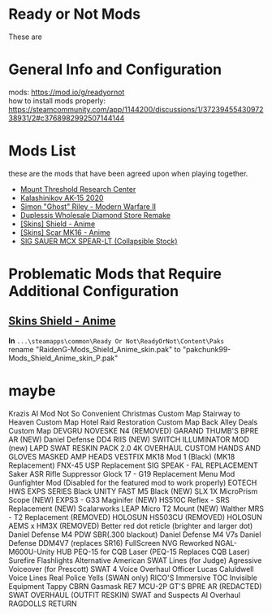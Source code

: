 # Ready or Not Mods
These are



# General Info and Configuration
mods: https://mod.io/g/readyornot   
how to install mods properly: https://steamcommunity.com/app/1144200/discussions/1/3723945543097238931/2#c3768982992507144144   


# Mods List
these are the mods that have been agreed upon when playing together.

- [Mount Threshold Research Center](https://mod.io/g/readyornot/m/mount-threshold-research-center)
- [Kalashinikov AK-15 2020](https://mod.io/g/readyornot/m/kalashinikov-ak-15-2020)
- [Simon "Ghost" Riley - Modern Warfare II](https://mod.io/g/readyornot/m/simon-ghost-riley-modern-warfare-ii)
- [Duplessis Wholesale Diamond Store Remake](https://mod.io/g/readyornot/m/duplessis-wholesale-diamond-store-remake)
- [[Skins] Shield - Anime](https://mod.io/g/readyornot/m/skins-shield-anime)
- [[Skins] Scar MK16 - Anime](https://mod.io/g/readyornot/m/skins-scarmk16-anime-by-0ri)
- [SIG SAUER MCX SPEAR-LT (Collapsible Stock)](https://mod.io/g/readyornot/m/sig-sauer-mcx-spear-lt-collapsible-stock)


# Problematic Mods that Require Additional Configuration
## [Skins Shield - Anime](https://mod.io/g/readyornot/m/skins-shield-anime)
**In** `...\steamapps\common\Ready Or Not\ReadyOrNot\Content\Paks`          
rename "RaidenG-Mods_Shield_Anime_skin.pak" to "pakchunk99-Mods_Shield_Anime_skin_P.pak" 

# maybe
Krazis AI Mod
Not So Convenient Christmas Custom Map
Stairway to Heaven Custom Map
Hotel Raid Restoration Custom Map
Back Alley Deals Custom Map
DEVGRU NOVESKE N4 (REMOVED)
GARAND THUMB'S BPRE AR (NEW)
Daniel Defense DD4  RIIS (NEW)
SWITCH ILLUMINATOR MOD (new)
LAPD SWAT RESKIN PACK 2.0 4K OVERHAUL
CUSTOM HANDS AND GLOVES
MASKED AMP HEADS
VESTFIX
MK18 Mod 1 (Black) (MK18 Replacement)
FNX-45 USP Replacement
SIG SPEAK - FAL REPLACEMENT
Saker ASR Rifle Suppressor
Glock 17 - G19 Replacement
Menu Mod
Gunfighter Mod (Disabled for the featured mod to work properly)
EOTECH HWS EXPS SERIES Black
UNITY FAST M5 Black (NEW)
SLX 1X MicroPrism Scope (NEW)
EXPS3 - G33 Maginifer (NEW)
HS510C Reflex - SRS Replacement (NEW)
Scalarworks LEAP Micro T2 Mount (NEW)
Walther MRS - T2 Replacement (REMOVED)
HOLOSUN HS503CU (REMOVED) 
HOLOSUN AEMS x HM3X (REMOVED)
Better red dot reticle (brighter and larger dot)
Daniel Defense M4 PDW SBR(.300 blackout)
Daniel Defense M4 V7s
Daniel Defense DDM4V7 (replaces SR16)
FullScreen NVG Reworked
NGAL-M600U-Unity HUB
PEQ-15 for CQB Laser (PEQ-15 Replaces CQB Laser)
Surefire Flashlights
Alternative American SWAT Lines (for Judge)
Agressive Voiceover (for Prescott)
SWAT 4 Voice Overhaul
Officer Lucas Caluldwell Voice Lines
Real Police Yells (SWAN only)
RICO'S Immersive TOC
Invisible Equipment
Tappy
CBRN Gasmask RE7 MCU-2P
GT'S BPRE AR 
(REDACTED)
SWAT OVERHAUL (OUTFIT RESKIN)
SWAT and Suspects AI Overhaul
RAGDOLLS RETURN
